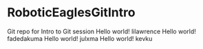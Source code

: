 # RoboticEaglesGitIntro
Git repo for Intro to Git session
Hello world! lilawrence
Hello world! fadedakuma
Hello world! julxma
Hello world! kevku
